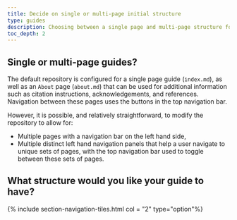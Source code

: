 ```yaml
---
title: Decide on single or multi-page initial structure
type: guides
description: Choosing between a single page and multi-page structure for your How-to Guide.
toc_depth: 2
---
```



## Single or multi-page guides?

The default repository is configured for a single page guide (`index.md`), as well as an `About` page (`about.md`) that can be used for additional information such as citation instructions, acknowledgements, and references. Navigation between these pages uses the buttons in the top navigation bar.

However, it is possible, and relatively straightforward, to modify the repository to allow for:

- Multiple pages with a navigation bar on the left hand side,
- Multiple distinct left hand navigation panels that help a user navigate to unique sets of pages, with the top navigation bar used to toggle between these sets of pages.


## What structure would you like your guide to have?

{% include section-navigation-tiles.html col = "2" type="option"%}

